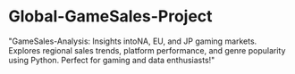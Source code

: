# Global-GameSales-Project
"GameSales-Analysis: Insights intoNA, EU, and JP gaming markets. Explores regional sales trends, platform performance, and genre popularity using Python. Perfect for gaming and data enthusiasts!"
